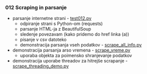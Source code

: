 ### 012 Scraping in parsanje
* parsanje internetne strani - [test012.py](/src/012_scraping/test012.py)
  * odpiranje strani s Python-om (requests)
  * parsanje HTML-ja z BeautifulSoup
  * sledenje povezavam (kako pridemo do href linka (a))
  * pisanje v csv datoteko
  * demonstracija parsanja vseh podatkov - [scrape_all_info.py](/src/012_scraping/scrape_all_info.py)
* demonstracija parsanja arso vremena - [scrape_vreme.py](/src/012_scraping/scrape_vreme.py)
  * uporaba objekta za poimensko shranjevanje podatkov
* demonstracija uporabe threadov za hitrejše scrapanje - [scrape_threading_demo.py](/src/012_scraping/scrape_threading_demo.py)